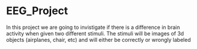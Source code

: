 # EEG_Project
In this project we are going to invistigate if there is a difference in brain activity when given two different stimuli. The stimuli will be images of 3d objects (airplanes, chair, etc) and will either be correctly or wrongly labeled
